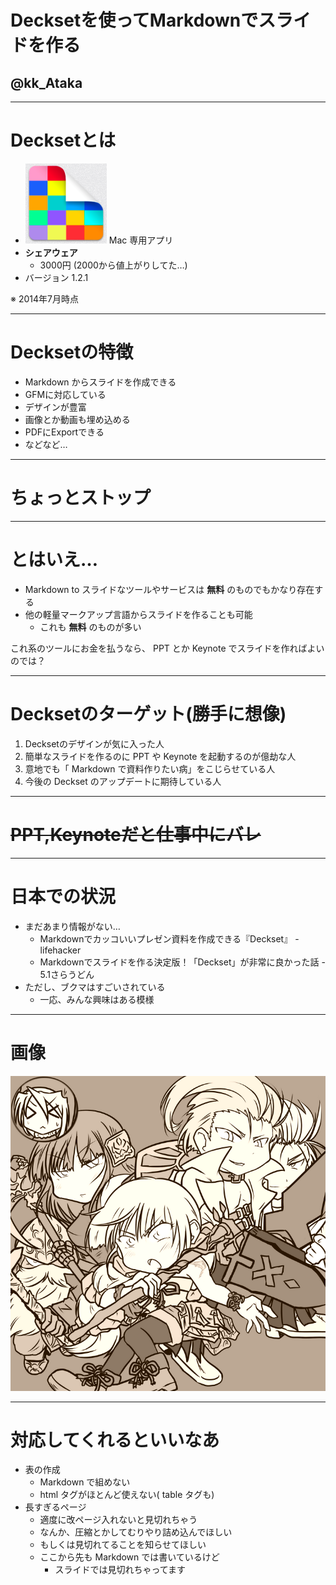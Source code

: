 # Decksetを使ってMarkdownでスライドを作る

## @kk_Ataka

---

# Decksetとは

- ![inline](./deckset_icon.png) Mac 専用アプリ
- **シェアウェア**
  - 3000円 (2000から値上がりしてた…)
- バージョン 1.2.1

※ 2014年7月時点

---

# Decksetの特徴

- Markdown からスライドを作成できる
- GFMに対応している
- デザインが豊富
- 画像とか動画も埋め込める
- PDFにExportできる
- などなど…

---

# ちょっとストップ

---

# とはいえ…

- Markdown to スライドなツールやサービスは **無料** のものでもかなり存在する
- 他の軽量マークアップ言語からスライドを作ることも可能
  - これも **無料** のものが多い

これ系のツールにお金を払うなら、 PPT とか Keynote でスライドを作ればよいのでは？

---

# Decksetのターゲット(勝手に想像)

1. Decksetのデザインが気に入った人
1. 簡単なスライドを作るのに PPT や Keynote を起動するのが億劫な人
1. 意地でも「 Markdown で資料作りたい病」をこじらせている人 
1. 今後の Deckset のアップデートに期待している人

---

# <del>PPT,Keynoteだと仕事中にバレ</del>

---

# 日本での状況

- まだあまり情報がない…
  - Markdownでカッコいいプレゼン資料を作成できる『Deckset』 - lifehacker
  - Markdownでスライドを作る決定版！「Deckset」が非常に良かった話 - 5.1さらうどん
- ただし、ブクマはすごいされている
  - 一応、みんな興味はある模様

---

# 画像

![100%](./saga_back.png)

---

# 対応してくれるといいなあ

- 表の作成
  - Markdown で組めない
  - html タグがほとんど使えない( table タグも)
- 長すぎるページ
  - 適度に改ページ入れないと見切れちゃう
  - なんか、圧縮とかしてむりやり詰め込んでほしい
  - もしくは見切れてることを知らせてほしい
  - ここから先も Markdown では書いているけど
    - スライドでは見切れちゃってます
